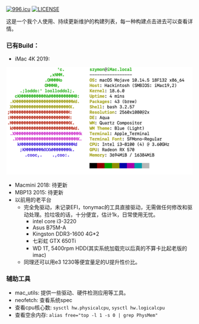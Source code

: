 
[![996.icu](https://img.shields.io/badge/link-996.icu-red.svg)](https://996.icu)
[![LICENSE](https://img.shields.io/badge/license-Anti%20996-blue.svg)](https://github.com/996icu/996.ICU/blob/master/LICENSE)

这是一个我个人使用、持续更新维护的构建列表，每一种构建点击进去可以查看详情。

### 已有Build：
- iMac 4K 2019:

![](./msi_b360m_i3_8100_rx570_imac_4k_2019/imac_info_neofetch.png)
- Macmini 2018:
待更新
- MBP13 2015:
待更新
- 以前用的老平台
  - 完全免驱动，未记录EFI，tonymac的工具直接驱动，无需做任何修改和驱动处理。捡垃圾的话，十分便宜，估计1k，日常使用无忧。
    - intel core i3-3220
    - Asus B75M-A
    - Kingston DDR3-1600 4G*2
    - 七彩虹 GTX 650Ti
    - WD 1T, 5400rpm HDD(其实系统加载完以后真的不算卡比起老版的imac)
  - 同理还可以用e3 1230等便宜量足的U提升性价比。

### 辅助工具
- mac_utils: 提供一些驱动、硬件检测应用等工具。
- neofetch: 查看系统spec
- 查看cpu核心数: `sysctl hw.physicalcpu`, `sysctl hw.logicalcpu`
- 查看空余内存: `alias free="top -l 1 -s 0 | grep PhysMem"`
